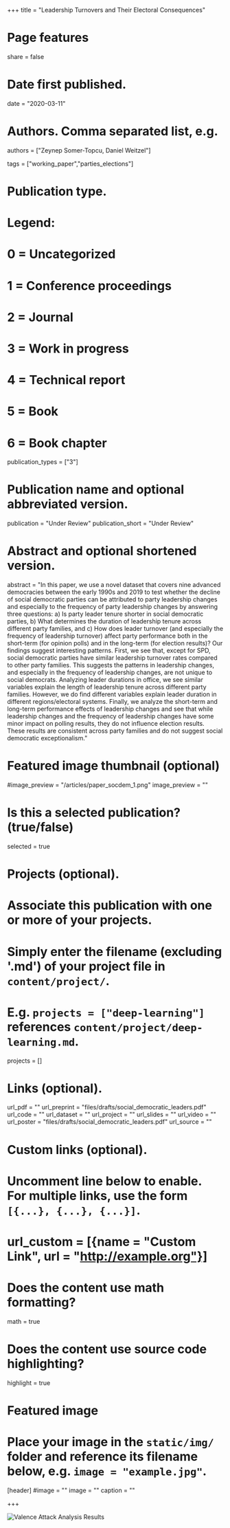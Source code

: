 +++
title = "Leadership Turnovers and Their Electoral Consequences"

# Page features
share =  false 

# Date first published.
date = "2020-03-11"

# Authors. Comma separated list, e.g.
authors = ["Zeynep Somer-Topcu, Daniel Weitzel"]

tags = ["working_paper","parties_elections"]


# Publication type.
# Legend:
# 0 = Uncategorized
# 1 = Conference proceedings
# 2 = Journal
# 3 = Work in progress
# 4 = Technical report
# 5 = Book
# 6 = Book chapter
publication_types = ["3"]

# Publication name and optional abbreviated version.
publication = "Under Review"
publication_short = "Under Review"

# Abstract and optional shortened version.
abstract = "In this paper, we use a novel dataset that covers nine advanced democracies between the early 1990s and 2019 to test whether the decline of social democratic parties can be attributed to party leadership changes and especially to the frequency of party leadership changes by
answering three questions: a) Is party leader tenure shorter in social democratic parties, b) What determines the duration of leadership tenure across different party families, and c) How does leader turnover (and especially the frequency of leadership turnover) affect party performance both in the short-term (for opinion polls) and in the long-term (for election results)? Our findings suggest interesting patterns. First, we see that, except for SPD, social democratic parties have similar leadership turnover rates compared to other party families. This suggests the patterns in leadership changes, and especially in the frequency of leadership changes, are not unique to social democrats. Analyzing leader durations in office, we see similar variables explain the length of leadership tenure across different party families. However, we do find different variables explain leader duration in different regions/electoral systems. Finally, we analyze the short-term and long-term performance effects of leadership changes and see that while leadership changes and the frequency of leadership changes have some minor impact on polling results, they do not influence election results. These results are consistent across party families and do not suggest social democratic exceptionalism."

# Featured image thumbnail (optional)
#image_preview = "/articles/paper_socdem_1.png"
image_preview = ""

# Is this a selected publication? (true/false)
selected = true

# Projects (optional).
#   Associate this publication with one or more of your projects.
#   Simply enter the filename (excluding '.md') of your project file in `content/project/`.
#   E.g. `projects = ["deep-learning"]` references `content/project/deep-learning.md`.
projects = []

# Links (optional).
url_pdf = ""
url_preprint = "files/drafts/social_democratic_leaders.pdf"
url_code = ""
url_dataset = ""
url_project = ""
url_slides = ""
url_video = ""
url_poster = "files/drafts/social_democratic_leaders.pdf"
url_source = ""

# Custom links (optional).
#   Uncomment line below to enable. For multiple links, use the form `[{...}, {...}, {...}]`.
# url_custom = [{name = "Custom Link", url = "http://example.org"}]

# Does the content use math formatting?
math = true

# Does the content use source code highlighting?
highlight = true

# Featured image
# Place your image in the `static/img/` folder and reference its filename below, e.g. `image = "example.jpg"`.
[header]
#image = ""
image = ""
caption = ""

+++

![Valence Attack Analysis Results](../../img/articles/paper_socdem_1.png)

